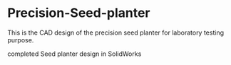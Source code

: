 # Precision-Seed-planter
This is the CAD design of the precision seed planter for laboratory testing purpose.

completed Seed planter design in SolidWorks
